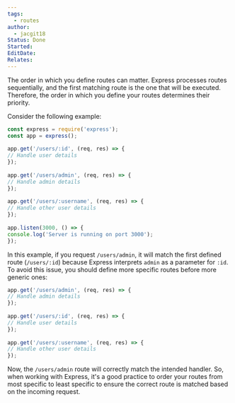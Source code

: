```yaml
---
tags:
  - routes
author:
  - jacgit18
Status: Done
Started: 
EditDate: 
Relates:
---
```

The order in which you define routes can matter. Express processes routes sequentially, and the first matching route is the one that will be executed. Therefore, the order in which you define your routes determines their priority.  
  
Consider the following example:  
  
```javascript  
const express = require('express');  
const app = express();  
  
app.get('/users/:id', (req, res) => {  
// Handle user details  
});  
  
app.get('/users/admin', (req, res) => {  
// Handle admin details  
});  
  
app.get('/users/:username', (req, res) => {  
// Handle other user details  
});  
  
app.listen(3000, () => {  
console.log('Server is running on port 3000');  
});  
```  
  
In this example, if you request `/users/admin`, it will match the first defined route (`/users/:id`) because Express interprets `admin` as a parameter for `:id`. To avoid this issue, you should define more specific routes before more generic ones:  
  
```javascript  
app.get('/users/admin', (req, res) => {  
// Handle admin details  
});  
  
app.get('/users/:id', (req, res) => {  
// Handle user details  
});  
  
app.get('/users/:username', (req, res) => {  
// Handle other user details  
});  
```  
  
Now, the `/users/admin` route will correctly match the intended handler. So, when working with Express, it's a good practice to order your routes from most specific to least specific to ensure the correct route is matched based on the incoming request.